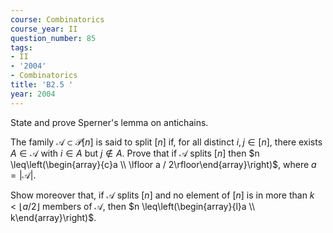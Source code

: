 ```yaml
---
course: Combinatorics
course_year: II
question_number: 85
tags:
- II
- '2004'
- Combinatorics
title: 'B2.5 '
year: 2004
---
```



State and prove Sperner's lemma on antichains.

The family $\mathcal{A} \subset \mathcal{P}[n]$ is said to split $[n]$ if, for all distinct $i, j \in[n]$, there exists $A \in \mathcal{A}$ with $i \in A$ but $j \notin A$. Prove that if $\mathcal{A}$ splits $[n]$ then $n \leq\left(\begin{array}{c}a \\ \lfloor a / 2\rfloor\end{array}\right)$, where $a=|\mathcal{A}|$.

Show moreover that, if $\mathcal{A}$ splits $[n]$ and no element of $[n]$ is in more than $k<\lfloor a / 2\rfloor$ members of $\mathcal{A}$, then $n \leq\left(\begin{array}{l}a \\ k\end{array}\right)$.